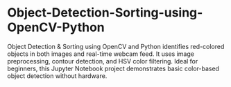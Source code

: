 # Object-Detection-Sorting-using-OpenCV-Python
Object Detection &amp; Sorting using OpenCV and Python identifies red-colored objects in both images and real-time webcam feed. It uses image preprocessing, contour detection, and HSV color filtering. Ideal for beginners, this Jupyter Notebook project demonstrates basic color-based object detection without hardware.
